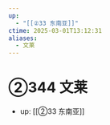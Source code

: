 ```yaml
---
up:
  - "[[②33 东南亚]]"
ctime: 2025-03-01T13:12:31
aliases:
  - 文莱
---
```


# ②344 文莱

- up: [[②33 东南亚]]
